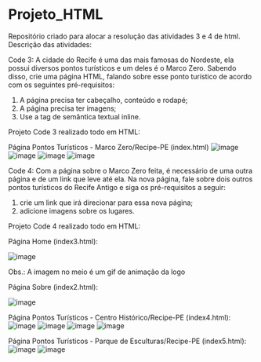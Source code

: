 # Projeto_HTML
Repositório criado para alocar a resolução das atividades 3 e 4 de html. 
Descrição das atividades:

Code 3:
A cidade do Recife é uma das mais famosas do Nordeste, ela possui diversos pontos turísticos e um deles é o Marco Zero. Sabendo disso, crie uma página HTML, falando sobre esse ponto turístico de acordo com os seguintes pré-requisitos: 

 1. A página precisa ter cabeçalho, conteúdo e rodapé;
 2. A página precisa ter imagens; 
 3. Use a tag de semântica textual inline. 
 
 Projeto Code 3 realizado todo em HTML:
 
 Página Pontos Turísticos - Marco Zero/Recipe-PE (index.html)
![image](https://user-images.githubusercontent.com/127509838/230734352-80b4aa3a-1637-4f44-8e74-48d472c75bea.png)
![image](https://user-images.githubusercontent.com/127509838/230702585-a19a9334-c67c-402d-98f2-a73b0a65af39.png)
![image](https://user-images.githubusercontent.com/127509838/230702602-3ecffb4c-fa89-48fd-b9dd-bef996e1190d.png)
![image](https://user-images.githubusercontent.com/127509838/230702623-3f19f53c-9f61-43d2-a415-d18c1e4c8026.png)

Code 4:
Com a página sobre o Marco Zero feita, é necessário de uma outra página e de um link que leve até ela. Na nova página, fale sobre dois outros pontos turísticos do Recife Antigo e siga os pré-requisitos a seguir: 

 1. crie um link que irá direcionar para essa nova página; 
 2. adicione imagens sobre os lugares. 

Projeto Code 4 realizado todo em HTML:

Página Home (index3.html):

![image](https://user-images.githubusercontent.com/127509838/230734424-6a4bda6b-fde0-49ad-8fc0-8e8c1ad01333.png)

Obs.: A imagem no meio é um gif de animação da logo

Página Sobre (index2.html):

![image](https://user-images.githubusercontent.com/127509838/230734496-b6195285-c04b-46af-9c75-a0f9713fd0d6.png)

Página Pontos Turísticos - Centro Histórico/Recipe-PE (index4.html):
![image](https://user-images.githubusercontent.com/127509838/230734685-cb83f2c2-846c-43f4-a4ab-9ac8fd04c0a6.png)
![image](https://user-images.githubusercontent.com/127509838/230734707-b3f86bac-19e9-4e38-a513-9939d94c8b96.png)
![image](https://user-images.githubusercontent.com/127509838/230734719-b343d9fe-f0a2-4ba5-b94e-3ee0074ba559.png)
![image](https://user-images.githubusercontent.com/127509838/230734741-b2e668c8-6448-477d-93fc-062487a74340.png)

Página Pontos Turísticos - Parque de Esculturas/Recipe-PE (index5.html):
![image](https://user-images.githubusercontent.com/127509838/230734803-ab8f87ec-2563-41d4-a4d3-b20c8be02579.png)
![image](https://user-images.githubusercontent.com/127509838/230734866-803afb34-9356-4931-8006-6dca5d25c3f0.png)

